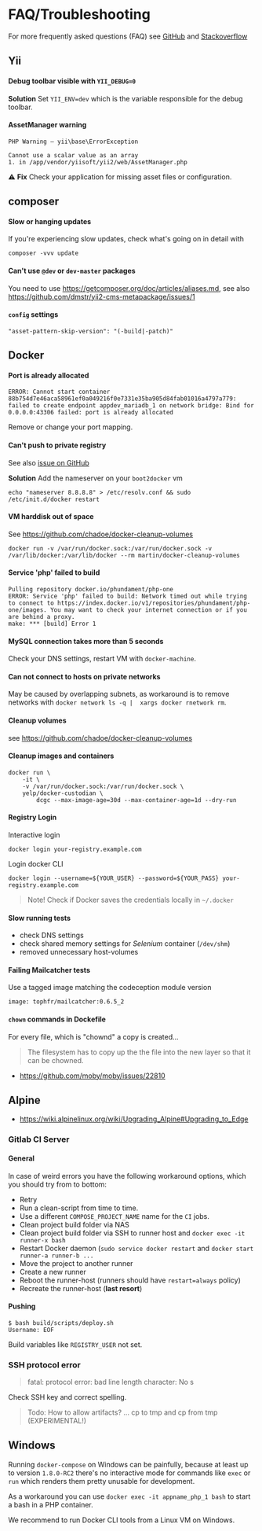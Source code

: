 FAQ/Troubleshooting
===============

For more frequently asked questions (FAQ) see [GitHub](https://github.com/dmstr/docker-phd5-app/issues) and [Stackoverflow](http://stackoverflow.com/questions/tagged/phundament)

Yii
---

#### Debug toolbar visible with `YII_DEBUG=0`

**Solution** Set `YII_ENV=dev` which is the variable responsible for the debug toolbar.

#### AssetManager warning

```
PHP Warning – yii\base\ErrorException

Cannot use a scalar value as an array
1. in /app/vendor/yiisoft/yii2/web/AssetManager.php
```
:warning:
**Fix** Check your application for missing asset files or configuration.

## composer

#### Slow or hanging updates

If you're experiencing slow updates, check what's going on in detail with

    composer -vvv update

#### Can't use `@dev` or `dev-master` packages

You need to use https://getcomposer.org/doc/articles/aliases.md, see also https://github.com/dmstr/yii2-cms-metapackage/issues/1


#### `config` settings

    "asset-pattern-skip-version": "(-build|-patch)"


Docker
------

#### Port is already allocated

    ERROR: Cannot start container 88b754d7e46aca58961ef0a049216f0e7331e35ba905d84fab01016a4797a779: failed to create endpoint appdev_mariadb_1 on network bridge: Bind for 0.0.0.0:43306 failed: port is already allocated

Remove or change your port mapping.

#### Can't push to private registry

See also [issue on GitHub]()

**Solution** Add the nameserver on your `boot2docker` vm 

```
echo "nameserver 8.8.8.8" > /etc/resolv.conf && sudo /etc/init.d/docker restart
```

#### VM harddisk out of space

See https://github.com/chadoe/docker-cleanup-volumes

    docker run -v /var/run/docker.sock:/var/run/docker.sock -v /var/lib/docker:/var/lib/docker --rm martin/docker-cleanup-volumes

#### Service 'php' failed to build

    Pulling repository docker.io/phundament/php-one
    ERROR: Service 'php' failed to build: Network timed out while trying to connect to https://index.docker.io/v1/repositories/phundament/php-one/images. You may want to check your internet connection or if you are behind a proxy.
    make: *** [build] Error 1

#### MySQL connection takes more than 5 seconds

Check your DNS settings, restart VM with `docker-machine`.

#### Can not connect to hosts on private networks

May be caused by overlapping subnets, as workaround is to remove networks with `docker network ls -q |  xargs docker rnetwork rm`.

#### Cleanup volumes

see https://github.com/chadoe/docker-cleanup-volumes 

#### Cleanup images and containers

```
docker run \
	-it \
	-v /var/run/docker.sock:/var/run/docker.sock \
	yelp/docker-custodian \
		dcgc --max-image-age=30d --max-container-age=1d --dry-run
```

#### Registry Login

Interactive login
    
    docker login your-registry.example.com

Login docker CLI
    
    docker login --username=${YOUR_USER} --password=${YOUR_PASS} your-registry.example.com

> Note! Check if Docker saves the credentials locally in `~/.docker`


#### Slow running tests

- check DNS settings
- check shared memory settings for *Selenium* container (`/dev/shm`)
- removed unnecessary host-volumes 

#### Failing Mailcatcher tests

Use a tagged image matching the codeception module version

    image: tophfr/mailcatcher:0.6.5_2


#### `chown` commands in Dockefile

For every file, which is "chownd" a copy is created...

> The filesystem has to copy up the the file into the new layer so that it can be chowned.

- https://github.com/moby/moby/issues/22810

## Alpine

- https://wiki.alpinelinux.org/wiki/Upgrading_Alpine#Upgrading_to_Edge


### Gitlab CI Server

#### General

In case of weird errors you have the following workaround options, which you should try from to bottom:

- Retry
- Run a clean-script from time to time.
- Use a different `COMPOSE_PROJECT_NAME` name for the `CI` jobs.
- Clean project build folder via NAS
- Clean project build folder via SSH to runner host and `docker exec -it runner-x bash`
- Restart Docker daemon (`sudo service docker restart` and `docker start runner-a runner-b ...`
- Move the project to another runner
- Create a new runner
- Reboot the runner-host (runners should have `restart=always` policy)
- Recreate the runner-host (**last resort**)



#### Pushing

    $ bash build/scripts/deploy.sh
    Username: EOF
    
Build variables like `REGISTRY_USER` not set.



### SSH protocol error
  
  > fatal: protocol error: bad line length character: No s
  
Check SSH key and correct spelling.

> Todo: How to allow artifacts? ... cp to tmp and cp from tmp (EXPERIMENTAL!)




## Windows

Running `docker-compose` on Windows can be painfully, because at least up to version `1.8.0-RC2` there's no interactive mode for commands like `exec` or `run` which renders them pretty unusable for development.

As a workaround you can use `docker exec -it appname_php_1 bash` to start a bash in a PHP container.

We recommend to run Docker CLI tools from a Linux VM on Windows.
